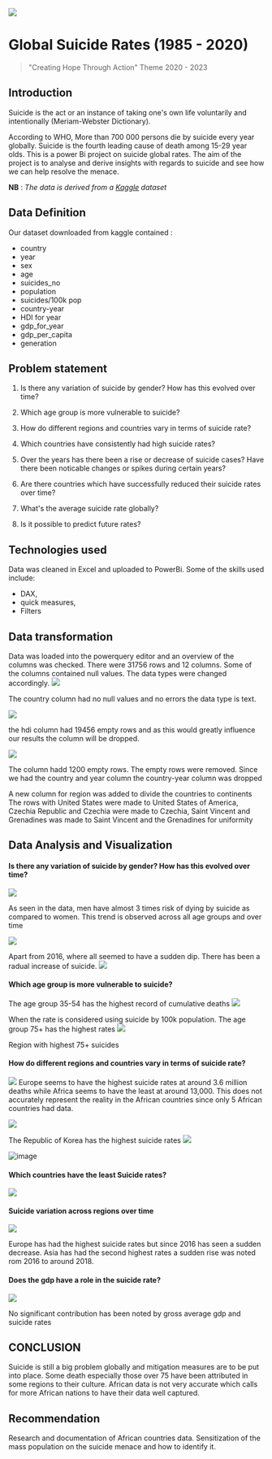 ![](img/2023-09-14.png)
# Global Suicide Rates (1985 - 2020)
> "Creating Hope Through Action" Theme 2020 - 2023

## Introduction

Suicide is the act or an instance of taking one's own life voluntarily and intentionally (Meriam-Webster Dictionary).

According to WHO, More than 700 000 persons die by suicide every year globally. Suicide is the fourth leading cause of death among 15-29 year olds.
This is a power Bi project on suicide global rates. The aim of the project is to analyse and derive insights with regards to suicide and see how we can help resolve the menace.

**NB** : _The data is derived from a [Kaggle](https://www.kaggle.com/datasets/omkargowda/suicide-rates-overview-1985-to-2021) dataset_

## Data Definition
Our dataset downloaded from kaggle contained :
- country
- year
- sex
- age
- suicides_no
- population
- suicides/100k pop
- country-year
- HDI for year
- gdp_for_year
- gdp_per_capita
- generation
## Problem statement
1. Is there any variation of suicide by gender? How has this evolved over time?
2. Which age group is more vulnerable to suicide?

3. How do different regions and countries vary in terms of suicide rate?
4. Which countries have consistently had high suicide rates?

5. Over the years has there been a rise or decrease of suicide cases? Have there been noticable changes or spikes during certain years?
6. Are there countries which have successfully reduced their suicide rates over time?

7. What's the average suicide rate globally?
8. Is it possible to predict future rates?
## Technologies used
Data was cleaned in Excel and uploaded to PowerBi.
Some of the skills used include: 
- DAX,
 - quick measures, 
 - Filters


## Data transformation
Data was loaded into the powerquery editor and an overview of the columns was checked.
There were 31756 rows and 12 columns. Some of the columns contained null values.
The data types were changed accordingly.
![](img/country.png)

The country column had no null values and no errors the data type is text.

![](img/HDI.png)

the hdi column had 19456 empty rows and as this would greatly influence our results the column will be dropped.

![](img/Suicide_no.png)

The column hadd 1200 empty rows. The empty rows were removed.
Since we had the country and year column the country-year column was dropped

A new column for region was added to divide the countries to continents
The rows with United States were made to United States of America,  Czechia Republic and Czechia were made to Czechia, Saint Vincent and Grenadines was made to Saint Vincent and the Grenadines for uniformity
## Data Analysis and Visualization
#### Is there any variation of suicide by gender? How has this evolved over time?
![](img/Gender.png)


As seen in the data, men have almost 3 times risk of dying by suicide as compared to women.
This trend is observed across all age groups and over time

![](img/Age_vs_gender.png)

Apart from 2016, where all seemed to have a sudden dip. There has been a radual increase of suicide.
![](img/suicide_gender_time.png)

#### Which age group is more vulnerable to suicide?

The age group 35-54 has the highest record of cumulative  deaths
![](img/Age.png)

When the rate is considered using suicide by 100k population. The age group 75+ has the highest rates
![](img/Age_Rate.png)


Region with highest 75+ suicides
#### How do different regions and countries vary in terms of suicide rate?

![](img/Region.png)
Europe seems to have the highest suicide rates at around 3.6 million deaths while Africa seems to have the least at around 13,000. This does not accurately represent the reality in the African countries since only 5 African countries had data.

![](img/Africa.png)


The Republic of Korea has the highest suicide rates
![](img/countries.png)

![image](https://github.com/EstherNjuguna/data_analytics/assets/32929251/98b6fa89-d6a8-40c7-97e6-36d783f41a84)

#### Which countries have the least Suicide rates?

![](img/lowest_suicide.png)


#### Suicide variation across regions over time
![](img/Region_Year.png)


Europe has had the highest suicide rates but since 2016 has seen a sudden decrease.
Asia has had the second highest rates a sudden rise was noted rom 2016 to around 2018.


#### Does the gdp have a role in the suicide rate?

![](img/GDP.png)

No significant contribution has been noted by gross average gdp and suicide rates



## CONCLUSION
Suicide is still a big problem globally and mitigation measures are to be put into place. Some death especially those over 75  have been attributed in some regions to their culture. 
African data is not very accurate which calls for more African nations to have their data well captured.
## Recommendation
Research and documentation of African countries data.
Sensitization of the mass population on the suicide menace and how to identify it.
